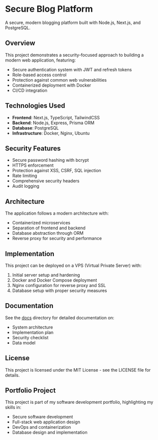 # Secure Blog Platform

A secure, modern blogging platform built with Node.js, Next.js, and PostgreSQL.

## Overview

This project demonstrates a security-focused approach to building a modern web application, featuring:

- Secure authentication system with JWT and refresh tokens
- Role-based access control
- Protection against common web vulnerabilities
- Containerized deployment with Docker
- CI/CD integration

## Technologies Used

- **Frontend**: Next.js, TypeScript, TailwindCSS
- **Backend**: Node.js, Express, Prisma ORM
- **Database**: PostgreSQL
- **Infrastructure**: Docker, Nginx, Ubuntu

## Security Features

- Secure password hashing with bcrypt
- HTTPS enforcement
- Protection against XSS, CSRF, SQL injection
- Rate limiting
- Comprehensive security headers
- Audit logging

## Architecture

The application follows a modern architecture with:

- Containerized microservices
- Separation of frontend and backend
- Database abstraction through ORM
- Reverse proxy for security and performance

## Implementation

This project can be deployed on a VPS (Virtual Private Server) with:

1. Initial server setup and hardening
2. Docker and Docker Compose deployment
3. Nginx configuration for reverse proxy and SSL
4. Database setup with proper security measures

## Documentation

See the [docs](./docs) directory for detailed documentation on:
- System architecture
- Implementation plan
- Security checklist
- Data model

## License

This project is licensed under the MIT License - see the LICENSE file for details.

## Portfolio Project

This project is part of my software development portfolio, highlighting my skills in:
- Secure software development
- Full-stack web application design
- DevOps and containerization
- Database design and implementation

